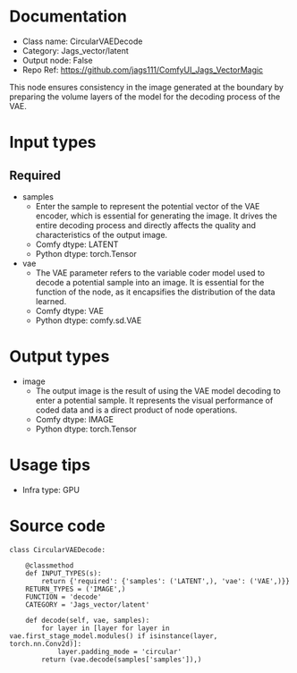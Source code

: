 # Documentation
- Class name: CircularVAEDecode
- Category: Jags_vector/latent
- Output node: False
- Repo Ref: https://github.com/jags111/ComfyUI_Jags_VectorMagic

This node ensures consistency in the image generated at the boundary by preparing the volume layers of the model for the decoding process of the VAE.

# Input types
## Required
- samples
    - Enter the sample to represent the potential vector of the VAE encoder, which is essential for generating the image. It drives the entire decoding process and directly affects the quality and characteristics of the output image.
    - Comfy dtype: LATENT
    - Python dtype: torch.Tensor
- vae
    - The VAE parameter refers to the variable coder model used to decode a potential sample into an image. It is essential for the function of the node, as it encapsifies the distribution of the data learned.
    - Comfy dtype: VAE
    - Python dtype: comfy.sd.VAE

# Output types
- image
    - The output image is the result of using the VAE model decoding to enter a potential sample. It represents the visual performance of coded data and is a direct product of node operations.
    - Comfy dtype: IMAGE
    - Python dtype: torch.Tensor

# Usage tips
- Infra type: GPU

# Source code
```
class CircularVAEDecode:

    @classmethod
    def INPUT_TYPES(s):
        return {'required': {'samples': ('LATENT',), 'vae': ('VAE',)}}
    RETURN_TYPES = ('IMAGE',)
    FUNCTION = 'decode'
    CATEGORY = 'Jags_vector/latent'

    def decode(self, vae, samples):
        for layer in [layer for layer in vae.first_stage_model.modules() if isinstance(layer, torch.nn.Conv2d)]:
            layer.padding_mode = 'circular'
        return (vae.decode(samples['samples']),)
```